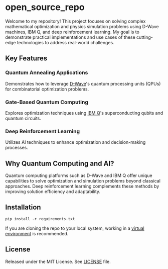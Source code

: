 # open_source_repo
Welcome to my repository! This project focuses on solving complex mathematical optimization and physics simulation problems using D-Wave machines, IBM Q, and deep reinforcement learning. My goal is to demonstrate practical implementations and use cases of these cutting-edge technologies to address real-world challenges.
## Key Features
### Quantum Annealing Applications
Demonstrates how to leverage [D-Wave](https://cloud.dwavesys.com)'s quantum processing units (QPUs) for combinatorial optimization problems. 
### Gate-Based Quantum Computing
Explores optimization techniques using [IBM Q](https://quantum.ibm.com)'s superconducting qubits and quantum circuits.
### Deep Reinforcement Learning
Utilizes AI techniques to enhance optimization and decision-making processes. 
## Why Quantum Computing and AI?
Quantum computing platforms such as D-Wave and IBM Q offer unique capabilities to solve optimization and simulation problems beyond classical approaches. Deep reinforcement learning complements these methods by improving solution efficiency and adaptability.
## Installation
```
pip install -r requirements.txt
```
If you are cloning the repo to your local system, working in a [virtual environment](https://docs.python.org/3/library/venv.html) is recommended.

## License

Released under the MIT License. See [LICENSE](./LICENSE) file.
